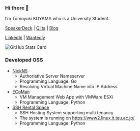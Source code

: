 ### Hi there 👋

I’m Tomoyuki KOYAMA who is a University Student.

[SpeakerDeck](https://speakerdeck.com/tomoyk) | [Qiita](https://qiita.com/tomoyk) | [Blog](https://blog.koyama.me/)

[LinkedIn](https://www.linkedin.com/in/tomoyuki-koyama/) | [Wantedly](https://www.wantedly.com/users/18399304)

![GitHub Stats Card](https://github-readme-stats.vercel.app/api?username=tomoyk)

### Developed OSS

- [NickNS](https://github.com/cdsl-research/nickns)
  - Authoriative Server Nameserver
  - Programming Language: Go
  - Resolving Virtual Machine Name into IP Address
- [ECoMan](https://github.com/cdsl-research/ecoman)
  - VM Management Web App with VMWare ESXi
  - Programming Language: Python
- [SSH Rental Space](https://github.com/tomoyk/ssh-rental-space)
  - SSH Hosting System supporting multi tenancy
  - The system is running on https://www2.linux.it.teu.ac.jp/
  - Programming Language: Python
